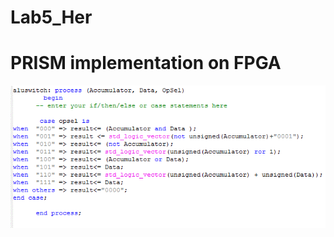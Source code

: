Lab5_Her
========

PRISM implementation on FPGA
========
  ![alt text](https://github.com/vipersfly23/Lab4_Her/blob/master/ALU_case.GIF?raw=true "ALU MODIFICATIONS")
